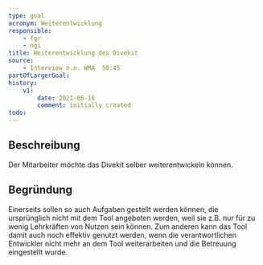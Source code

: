 ```yaml
---
type: goal
acronym: Weiterentwicklung
responsible: 
    - fgr
    - ngi
title: Weiterentwicklung des Divekit
source: 
    - Interview n.n. WMA  50:45
partOfLargerGoal: 
history:
    v1:
        date: 2021-06-16
        comment: initially created
todo: 
---
```


## Beschreibung

Der Mitarbeiter möchte das Divekit selber weiterentwickeln können. 

## Begründung

Einerseits sollen so auch Aufgaben gestellt werden können, die ursprünglich nicht mit dem Tool angeboten werden, 
weil sie z.B. nur für zu wenig Lehrkräften von Nutzen sein können. Zum anderen kann das Tool damit auch noch effektiv genutzt werden, wenn die verantwortlichen Entwickler 
nicht mehr an dem Tool weiterarbeiten und die Betreuung eingestellt wurde.
